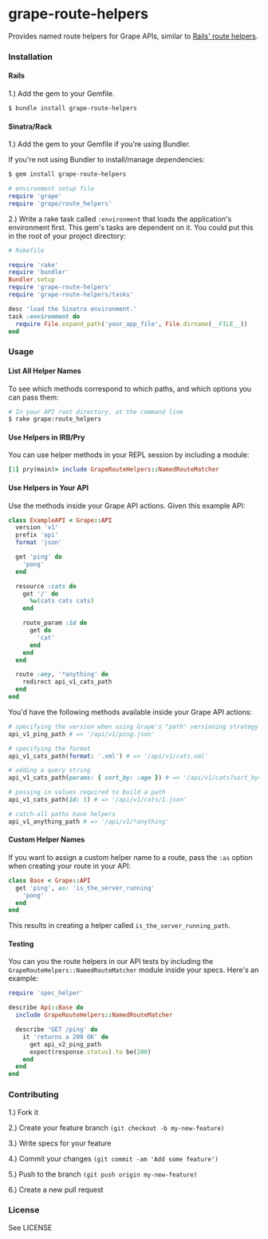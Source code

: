 # grape-route-helpers

 Provides named route helpers for Grape APIs, similar to [Rails' route helpers](http://edgeguides.rubyonrails.org/routing.html#path-and-url-helpers).

### Installation

#### Rails

 1.) Add the gem to your Gemfile.

```bash
$ bundle install grape-route-helpers
```

#### Sinatra/Rack

1.) Add the gem to your Gemfile if you're using Bundler.

If you're not using Bundler to install/manage dependencies:

```bash
$ gem install grape-route-helpers
```

```ruby
# environment setup file
require 'grape'
require 'grape/route_helpers'
```

2.) Write a rake task called `:environment` that loads the application's environment first. This gem's tasks are dependent on it. You could put this in the root of your project directory:

```ruby
# Rakefile

require 'rake'
require 'bundler'
Bundler.setup
require 'grape-route-helpers'
require 'grape-route-helpers/tasks'

desc 'load the Sinatra environment.'
task :environment do
  require File.expand_path('your_app_file', File.dirname(__FILE__))
end
```

### Usage

#### List All Helper Names

To see which methods correspond to which paths, and which options you can pass them:

```bash
# In your API root directory, at the command line
$ rake grape:route_helpers
```

#### Use Helpers in IRB/Pry

You can use helper methods in your REPL session by including a module:

```ruby
[1] pry(main)> include GrapeRouteHelpers::NamedRouteMatcher
```
#### Use Helpers in Your API

Use the methods inside your Grape API actions. Given this example API:

```ruby
class ExampleAPI < Grape::API
  version 'v1'
  prefix 'api'
  format 'json'

  get 'ping' do
    'pong'
  end

  resource :cats do
    get '/' do
      %w(cats cats cats)
    end

    route_param :id do
      get do
        'cat'
      end
    end
  end

  route :any, '*anything' do
    redirect api_v1_cats_path
  end
end
```

You'd have the following methods available inside your Grape API actions:

```ruby
# specifying the version when using Grape's "path" versioning strategy
api_v1_ping_path # => '/api/v1/ping.json'

# specifying the format
api_v1_cats_path(format: '.xml') # => '/api/v1/cats.xml'

# adding a query string
api_v1_cats_path(params: { sort_by: :age }) # => '/api/v1/cats?sort_by=age'

# passing in values required to build a path
api_v1_cats_path(id: 1) # => '/api/v1/cats/1.json'

# catch-all paths have helpers
api_v1_anything_path # => '/api/v1/*anything'
```

#### Custom Helper Names

If you want to assign a custom helper name to a route, pass the `:as` option when creating your route in your API:

```ruby
class Base < Grape::API
  get 'ping', as: 'is_the_server_running'
    'pong'
  end
end
```

This results in creating a helper called `is_the_server_running_path`.

#### Testing

You can you the route helpers in our API tests by including the `GrapeRouteHelpers::NamedRouteMatcher` module inside your specs. Here's an example:

```ruby
require 'spec_helper'

describe Api::Base do
  include GrapeRouteHelpers::NamedRouteMatcher

  describe 'GET /ping' do
    it 'returns a 200 OK' do
      get api_v2_ping_path
      expect(response.status).to be(200)
    end
  end
end
```

### Contributing

1.) Fork it

2.) Create your feature branch `(git checkout -b my-new-feature)`

3.) Write specs for your feature

4.) Commit your changes `(git commit -am 'Add some feature')`

5.) Push to the branch `(git push origin my-new-feature)`

6.) Create a new pull request

### License

See LICENSE
